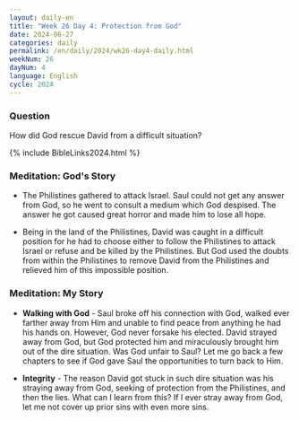 ```yaml
---
layout: daily-en
title: "Week 26 Day 4: Protection from God"
date: 2024-06-27
categories: daily
permalink: /en/daily/2024/wk26-day4-daily.html
weekNum: 26
dayNum: 4
language: English
cycle: 2024
---
```


### Question     
How did God rescue David from a difficult situation?

{% include BibleLinks2024.html %} 

### Meditation: God's Story   
+ The Philistines gathered to attack Israel. Saul could not get any answer from God, so he went to consult a medium which God despised. The answer he got caused great horror and made him to lose all hope. 

+ Being in the land of the Philistines, David was caught in a difficult position for he had to choose either to follow the Philistines to attack Israel or refuse and be killed by the Philistines. But God used the doubts from within the Philistines to remove David from the Philistines and relieved him of this impossible position. 

### Meditation: My Story   
+ **Walking with God** - Saul broke off his connection with God, walked ever farther away from Him and unable to find peace from anything he had his hands on. However, God never forsake his elected. David strayed away from God, but God protected him and miraculously brought him out of the dire situation. Was God unfair to Saul? Let me go back a few chapters to see if God gave Saul the opportunities to turn back to Him. 

+ **Integrity** - The reason David got stuck in such dire situation was his straying away from God, seeking of protection from the Philistines, and then the lies. What can I learn from this? If I ever stray away from God, let me not cover up prior sins with even more sins. 
